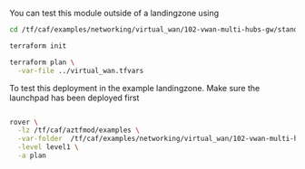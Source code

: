 You can test this module outside of a landingzone using

```bash
cd /tf/caf/examples/networking/virtual_wan/102-vwan-multi-hubs-gw/standalone

terraform init

terraform plan \
  -var-file ../virtual_wan.tfvars


```

To test this deployment in the example landingzone. Make sure the launchpad has been deployed first

```bash

rover \
  -lz /tf/caf/aztfmod/examples \
  -var-folder  /tf/caf/examples/networking/virtual_wan/102-vwan-multi-hubs-gw/ \
  -level level1 \
  -a plan

```